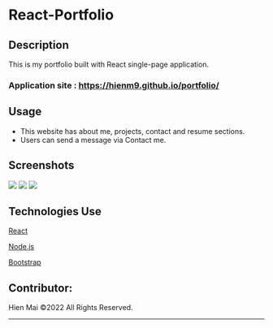 # React-Portfolio

## Description
This is my portfolio built with React single-page application.

### Application site : https://hienm9.github.io/portfolio/

## Usage
- This website has about me, projects, contact and resume sections.
- Users can send a message via Contact me.

## Screenshots
![](src/assets/screenshots/../images/screenshots/hm-portfolio-about.png)
![](src/assets/screenshots/../images/screenshots/hm-portfolio-projects.png)
![](src/assets/screenshots/../images/screenshots/hm-portfolio-mobile.png)


## Technologies Use
<p><a href="https://reactjs.org/">React</a></p>
<p><a href="https://nodejs.org/">Node.js</a></p>
<p><a href="https://getbootstrap.com/">Bootstrap</a></p>


## Contributor:
Hien Mai ©2022 All Rights Reserved.
- - -